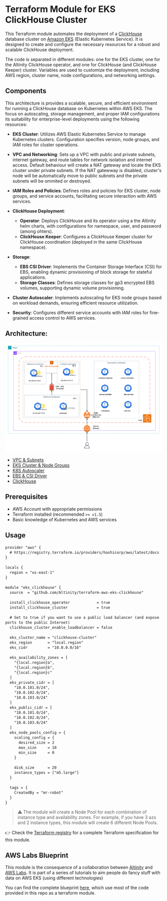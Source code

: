# Terraform Module for EKS ClickHouse Cluster

This Terraform module automates the deployment of a [ClickHouse](https://clickhouse.com) database cluster on [Amazon EKS](https://aws.amazon.com/eks/) (Elastic Kubernetes Service). It is designed to create and configure the necessary resources for a robust and scalable ClickHouse deployment.

The code is separated in different modules: one for the EKS cluster, one for the Altinity ClickHouse operator, and one for ClickHouse (and ClickHouse Keeper) cluster. Variables are used to customize the deployment, including AWS region, cluster name, node configurations, and networking settings.

## Components

This architecture is provides a scalable, secure, and efficient environment for running a ClickHouse database on Kubernetes within AWS EKS. The focus on autoscaling, storage management, and proper IAM configurations its suitability for enterprise-level deployments using the following resources:

- **EKS Cluster**: Utilizes AWS Elastic Kubernetes Service to manage Kubernetes clusters. Configuration specifies version, node groups, and IAM roles for cluster operations.

- **VPC and Networking**: Sets up a VPC with public and private subnets, internet gateway, and route tables for network isolation and internet access. Default behaviour will create a NAT gateway and locate the EKS cluster under private subnets. If the NAT gatewway is disabled, cluster's node will be automatically move to public subnets and the private subnets will be ommited or destroyed.

- **IAM Roles and Policies**: Defines roles and policies for EKS cluster, node groups, and service accounts, facilitating secure interaction with AWS services.

- **ClickHouse Deployment**:
  - **Operator**: Deploys ClickHouse and its operator using a the Altinity helm charts, with configurations for namespace, user, and password (among ohters).
  - **ClickHouse Keeper**: Configures a ClickHouse Keeper cluster for ClickHouse coordination (deployed in the same ClickHouse namespace).

- **Storage**:
  - **EBS CSI Driver**: Implements the Container Storage Interface (CSI) for EBS, enabling dynamic provisioning of block storage for stateful applications.
  - **Storage Classes**: Defines storage classes for gp3 encrypted EBS volumes, supporting dynamic volume provisioning.

- **Cluster Autoscaler**: Implements autoscaling for EKS node groups based on workload demands, ensuring efficient resource utilization.

- **Security**: Configures different service accounts with IAM roles for fine-grained access control to AWS services.

## Architecture:

![](./architecture.png)

- [VPC & Subnets](./vpc.md)
- [EKS Cluster & Node Groups](./eks.md)
- [K8S Autoscaler](./autoscaler.md)
- [EBS & CSI Driver](./ebs.md)
- [ClickHouse](./clickhouse.md)

## Prerequisites

- AWS Account with appropriate permissions
- Terraform installed (recommended `>= v1.5`)
- Basic knowledge of Kubernetes and AWS services

## Usage

```hcl
provider "aws" {
  # https://registry.terraform.io/providers/hashicorp/aws/latest/docs
}

locals {
  region = "us-east-1"
}

module "eks_clickhouse" {
  source  = "github.com/Altinity/terraform-aws-eks-clickhouse"

  install_clickhouse_operator            = true
  install_clickhouse_cluster             = true

  # Set to true if you want to use a public load balancer (and expose ports to the public Internet)
  clickhouse_cluster_enable_loadbalancer = false

  eks_cluster_name = "clickhouse-cluster"
  eks_region       = "local.region"
  eks_cidr         = "10.0.0.0/16"

  eks_availability_zones = [
    "{local.region}a",
    "{local.region}b",
    "{local.region}c"
  ]
  eks_private_cidr = [
    "10.0.101.0/24",
    "10.0.102.0/24",
    "10.0.103.0/24"
  ]
  eks_public_cidr = [
    "10.0.101.0/24",
    "10.0.102.0/24",
    "10.0.103.0/24"
  ]
  eks_node_pools_config = {
    scaling_config = {
      desired_size = 2
      max_size     = 10
      min_size     = 0
    }

    disk_size      = 20
    instance_types = ["m5.large"]
  }

  tags = {
    CreatedBy = "mr-robot"
  }
}
```

> ⚠️ The module will create a Node Pool for each combination of instance type and availability zones. For example, if you have 3 azs and 2 instance types, this module will create 6 different Node Pools.

👉 Check the [Terraform registry](https://registry.terraform.io/modules/Altinity/eks-clickhouse/aws/latest) for a complete Terraform specification for this module.

## AWS Labs Blueprint

This module is the consequence of a collaboration between [Altinity](https://altinity.com) and [AWS Labs](https://awslabs.github.io/data-on-eks/). It is part of a series of tutorials to aim people do fancy stuff with data on AWS EKS (using different technologies)

You can find the complete blueprint [here](#), which use most of the code provided in this repo as a terraform module.
